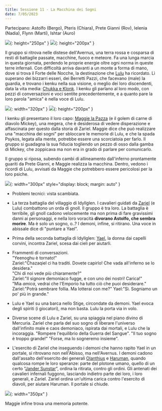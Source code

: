 ```yaml
---
title: Sessione 11 - La Macchina dei Sogni
date: 7/05/2023
---
```

Partecipano: Astolfo (Bergo), Pteris (Chiara), Prete Gianni (Rov), Ielenia (Nadia), Flynn (Marti), Ishtar (Auro)

![](https://5e.tools/img/adventure/BGDIA/051-d9bim-03-03.png){: height="250px" } ![](https://5e.tools/img/adventure/BGDIA/054-yaoms-03-06.png){: height="200px" }

Il gruppo si ritrova nelle distese dell'Avernus, una terra rossa e cosparsa di resti di battaglie passate, macchine, fuoco e meteore. Fa una lunga marcia in questa giornata, perdendo le proprie energie oltre ogni norma in queste terre infernali. Con difficoltà arriva davanti a un monte a forma di mano, dove si trova il Forte delle Nocche, la destinazione che [Lulu](/star/npc/avernus#lulu) ha ricordato. Lì superano dei bizzarri esseri, dei Berretti Pazzi, che facevano (male) la guardia, e trovano i kenku nella sua visione, o meglio dei loro discendenti, data la vita media: [Chukka e Klonk](/star/npc/avernus#altri). I kenku gli parlano al loro modo, con pezzi di conversazioni e voci sentite precedentemente, e a quanto pare la loro parola "amica" è nella voce di Lulu. 

![](https://5e.tools/img/adventure/BGDIA/052-vhatr-03-04.png){: width="320px" } ![](https://5e.tools/img/adventure/BGDIA/053-p0ex0-03-05.png){: height="200px" } 

I kenku gli presentano il loro capo: [Maggie la Pazza](/star/npc/avernus#maggie-la-pazza) (e il golem di carne di diavolo Mickey), una megera, che è desiderosa di vedere disperazione e affascinata per questo dalla storia di Zariel. Maggie dice che può realizzare una "macchina dei sogni" per sbloccare le memorie di Lulu, e che la spada Psykos, legata alla mente, potrebbe essere una scorciatoia per farlo. Il gruppo si guadagna la sua fiducia togliendo un pezzo di osso dalla gamba di Mickey, che zoppicava ma non era in grado di parlare per comunicarlo.

Il gruppo si riposa, subendo cambi di allineamento dall'inferno prontamente guariti da Prete Gianni, e Maggie realizza la macchina. Dentro, vedono i ricordi di Lulu, avvisati da Maggie che potrebbero essere pericolosi per la loro psiche.

![](https://i.imgur.com/s4C4aNV.png){: width="300px" style="display: block; margin: auto"  }

- Problemi tecnici: vista scambiata.
- La terza battaglia del villaggio di Idyllglen. I cavalieri guidati da [Zariel](/star/npc/avernus#zariel) (e Lulu) combattono un orda di gnoll. Il gruppo è tra loro. La battaglia è terribile, gli gnoll cadono velocemente ma non prima di fare gravissimi danni ai personaggi, e nella loro voracità **divorano Astolfo, che sembra morire**. Ma è solo un sogno, o..? I demoni, infine, si ritirano. Una voce in abissale dice di "puntare a Yael".
- Prima della seconda battaglia di Idyllglen: [Yael](/star/npc/avernus#yael), la donna dai capelli corvini, incontra Zariel, scesa dai cieli per aiutarli.
- Frammenti di conversazioni.  
    "Yeenoghu è tornato!"  
    Zariel:"Chazaqiel ci ha traditi. Dovete capirlo! Che vada all'inferno se lo desidera."  
    "Chi di noi vede più chiaramente?"  
    Zariel:"Il signore demoniaco fugge, e con uno dei nostri! Carica!"  
    "Mia *amica*, vedrai che l'Emporio ha tutto ciò che puoi desiderare."  
    Zariel:"Potrà sembrare follia. Ma lotterai con me?" Yael:"Sì. Sogniamo un po' più in grande."

- Lulu e Yael su una barca nello Stige, circondate da demoni. Yael evoca degli spiriti (i giocatori), ma non basta. Lulu la porta via in volo.
- Diverse scene di Lulu e Zariel, su una spiaggia nel piano divino di Mercuria. Zariel che parla del suo sogno di liberare l'universo dall'infinito male e caos demoniaco, ispirata dai mortali, e Lulu che la incoraggia. "Rompere l'equilibrio della Guerra del Sangue". "Il tuo sogno è troppo grande!" "Forse, ma lo sogneremo insieme".
- L'esercito di Zariel che inseguendo i demoni che hanno rapito Yael in un portale, si ritrovano non nell'Abisso, ma nell'Avernus. I demoni cadono dall'assalto dell'esercito dei generali [Olanthius](/star/npc/avernus#olanthius) e [Haruman](/star/npc/avernus#haruman), quando qualcosa rompe le loro speranze: parte del plotone umano, quello di un certo "[Jander Sunstar](/star/npc/avernus#jander-sunstar)", ordina la ritirata, contro gli ordini. Gli antenati dei cavalieri infernali fuggono, lasciando indietro parte dei loro, i loro generali, e Zariel. Zariel ordina un'ultima carica contro l'esercito di diavoli, per aiutare Haruman. Il portale si chiude.

![](https://5e.tools/img/adventure/BGDIA/098-heq4h-04-03.png){: width="350px" }

Maggie infine trova una memoria potente.